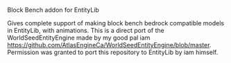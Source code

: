 Block Bench addon for EntityLib

Gives complete support of making block bench bedrock compatible models in EntityLib, with animations.
This is a direct port of the WorldSeedEntityEngine made by my good pal iam https://github.com/AtlasEngineCa/WorldSeedEntityEngine/blob/master. Permission was granted to port this repository to EntityLib by iam himself.
